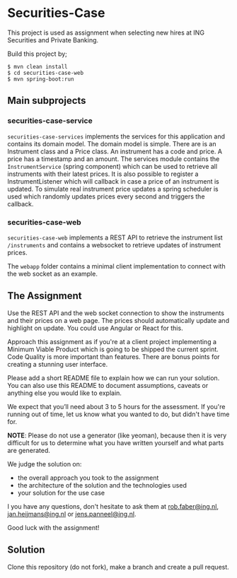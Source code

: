 # Securities-Case

This project is used as assignment when selecting new hires at ING Securities and Private Banking.

Build this project by;

    $ mvn clean install
	$ cd securities-case-web
	$ mvn spring-boot:run

## Main subprojects

### securities-case-service

`securities-case-services` implements the services for this application and contains its domain model.
The domain model is simple. There are is an Instrument class and a Price class. An instrument has a code and price.
A price has a timestamp and an amount. The services module contains the `InstrumentService` (spring component) which can be used to retrieve all instruments with their latest prices. It is also possible to register a InstrumentListener which will callback in case a price of an instrument is updated.
To simulate real instrument price updates a spring scheduler is used which randomly updates prices every second and triggers the callback.


### securities-case-web

`securities-case-web` implements a REST API to retrieve the instrument list `/instruments` and contains a websocket to retrieve updates of instrument prices.

The `webapp` folder contains a minimal client implementation to connect with the web socket as an example.

## The Assignment

Use the REST API and the web socket connection to show the instruments and their prices on a web page.
The prices should automatically update and highlight on update.
You could use Angular or React for this.

Approach this assignment as if you're at a client project implementing a Minimum Viable Product which is going to be shipped the current sprint.
Code Quality is more important than features. There are bonus points for creating a stunning user interface.

Please add a short README file to explain how we can run your solution.
You can also use this README to document assumptions, caveats or anything else you would like to explain.

We expect that you’ll need about 3 to 5 hours for the assessment.
If you're running out of time, let us know what you wanted to do, but didn't have time for.

**NOTE**: Please do not use a generator (like yeoman),
because then it is very difficult for us to determine what you have written yourself and what parts are generated.

We judge the solution on:

- the overall approach you took to the assignment
- the architecture of the solution and the technologies used
- your solution for the use case

I you have any questions, don't hesitate to ask them at rob.faber@ing.nl, jan.heijmans@ing.nl or jens.panneel@ing.nl.

Good luck with the assignment!

## Solution

Clone this repository (do not fork), make a branch and create a pull request.
